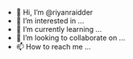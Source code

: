 - 👋 Hi, I’m @riyanraidder
- 👀 I’m interested in ...
- 🌱 I’m currently learning ...
- 💞️ I’m looking to collaborate on ...
- 📫 How to reach me ...

<!---
riyanraidder/riyanraidder is a ✨ special ✨ repository because its `README.md` (this file) appears on your GitHub profile.
You can click the Preview link to take a look at your changes.
--->

